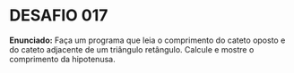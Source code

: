 # DESAFIO 017

**Enunciado:** Faça um programa que leia o comprimento do cateto oposto e do cateto adjacente de um triângulo retângulo. Calcule e mostre o comprimento da hipotenusa.